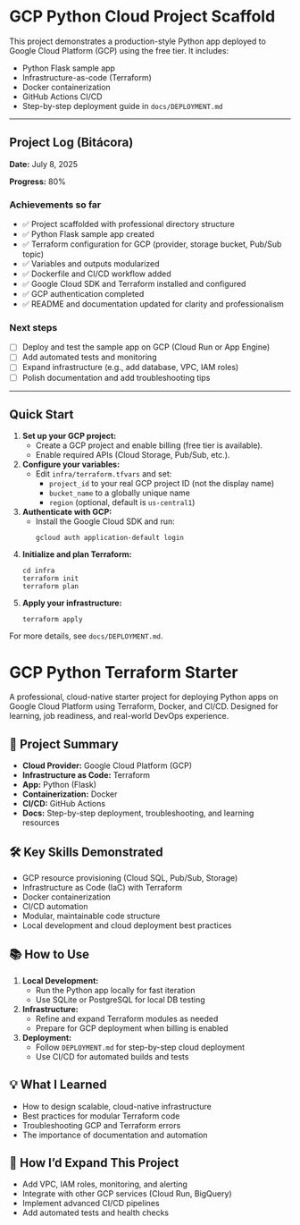 # GCP Python Cloud Project Scaffold

This project demonstrates a production-style Python app deployed to Google Cloud Platform (GCP) using the free tier. It includes:
- Python Flask sample app
- Infrastructure-as-code (Terraform)
- Docker containerization
- GitHub Actions CI/CD
- Step-by-step deployment guide in `docs/DEPLOYMENT.md`

---

## Project Log (Bitácora)

**Date:** July 8, 2025

**Progress:** 80%

### Achievements so far
- ✅ Project scaffolded with professional directory structure
- ✅ Python Flask sample app created
- ✅ Terraform configuration for GCP (provider, storage bucket, Pub/Sub topic)
- ✅ Variables and outputs modularized
- ✅ Dockerfile and CI/CD workflow added
- ✅ Google Cloud SDK and Terraform installed and configured
- ✅ GCP authentication completed
- ✅ README and documentation updated for clarity and professionalism

### Next steps
- [ ] Deploy and test the sample app on GCP (Cloud Run or App Engine)
- [ ] Add automated tests and monitoring
- [ ] Expand infrastructure (e.g., add database, VPC, IAM roles)
- [ ] Polish documentation and add troubleshooting tips

---

## Quick Start

1. **Set up your GCP project:**
   - Create a GCP project and enable billing (free tier is available).
   - Enable required APIs (Cloud Storage, Pub/Sub, etc.).
2. **Configure your variables:**
   - Edit `infra/terraform.tfvars` and set:
     - `project_id` to your real GCP project ID (not the display name)
     - `bucket_name` to a globally unique name
     - `region` (optional, default is `us-central1`)
3. **Authenticate with GCP:**
   - Install the Google Cloud SDK and run:
     ```
     gcloud auth application-default login
     ```
4. **Initialize and plan Terraform:**
   ```
   cd infra
   terraform init
   terraform plan
   ```
5. **Apply your infrastructure:**
   ```
   terraform apply
   ```

For more details, see `docs/DEPLOYMENT.md`.

# GCP Python Terraform Starter

A professional, cloud-native starter project for deploying Python apps on Google Cloud Platform using Terraform, Docker, and CI/CD. Designed for learning, job readiness, and real-world DevOps experience.

## 🚀 Project Summary
- **Cloud Provider:** Google Cloud Platform (GCP)
- **Infrastructure as Code:** Terraform
- **App:** Python (Flask)
- **Containerization:** Docker
- **CI/CD:** GitHub Actions
- **Docs:** Step-by-step deployment, troubleshooting, and learning resources

## 🛠️ Key Skills Demonstrated
- GCP resource provisioning (Cloud SQL, Pub/Sub, Storage)
- Infrastructure as Code (IaC) with Terraform
- Docker containerization
- CI/CD automation
- Modular, maintainable code structure
- Local development and cloud deployment best practices

## 📚 How to Use
1. **Local Development:**
   - Run the Python app locally for fast iteration
   - Use SQLite or PostgreSQL for local DB testing
2. **Infrastructure:**
   - Refine and expand Terraform modules as needed
   - Prepare for GCP deployment when billing is enabled
3. **Deployment:**
   - Follow `DEPLOYMENT.md` for step-by-step cloud deployment
   - Use CI/CD for automated builds and tests

## 💡 What I Learned
- How to design scalable, cloud-native infrastructure
- Best practices for modular Terraform code
- Troubleshooting GCP and Terraform errors
- The importance of documentation and automation

## 🔮 How I’d Expand This Project
- Add VPC, IAM roles, monitoring, and alerting
- Integrate with other GCP services (Cloud Run, BigQuery)
- Implement advanced CI/CD pipelines
- Add automated tests and health checks


